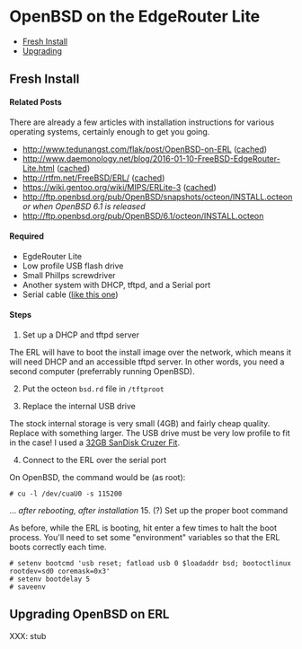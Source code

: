 # OpenBSD on the EdgeRouter Lite

 - [Fresh Install](#fresh-install)
 - [Upgrading](#upgrading-openbsd-on-erl)

## Fresh Install

#### Related Posts

There are already a few articles with installation instructions for various
operating systems, certainly enough to get you going.

 * http://www.tedunangst.com/flak/post/OpenBSD-on-ERL ([cached][ted-erl-cached])
 * http://www.daemonology.net/blog/2016-01-10-FreeBSD-EdgeRouter-Lite.html ([cached][collin-erl-cached])
 * http://rtfm.net/FreeBSD/ERL/ ([cached][rtfm-erl-cached])
 * https://wiki.gentoo.org/wiki/MIPS/ERLite-3 ([cached][gentoo-erl-cached])
 * http://ftp.openbsd.org/pub/OpenBSD/snapshots/octeon/INSTALL.octeon
*or when OpenBSD 6.1 is released*
 * http://ftp.openbsd.org/pub/OpenBSD/6.1/octeon/INSTALL.octeon

#### Required

 * EgdeRouter Lite
 * Low profile USB flash drive
 * Small Phillps screwdriver
 * Another system with DHCP, tftpd, and a Serial port
 * Serial cable ([like this one][serial_amazon])

#### Steps

1. Set up a DHCP and tftpd server

The ERL will have to boot the install image over the network, which means it
will need DHCP and an accessible tftpd server. In other words, you need a
second computer (preferrably running OpenBSD).

2. Put the octeon `bsd.rd` file in `/tftproot`

3. Replace the internal USB drive

The stock internal storage is very small (4GB) and fairly cheap quality. Replace
with something larger. The USB drive must be very low profile to fit in the
case! I used a [32GB SanDisk Cruzer Fit](https://www.amazon.com/dp/B00812F7O8/).

4. Connect to the ERL over the serial port

On OpenBSD, the command would be (as root):

```
# cu -l /dev/cuaU0 -s 115200
```

...
*after rebooting, after installation*
15. (?) Set up the proper boot command

As before, while the ERL is booting, hit enter a few times to halt the boot process. 
You'll need to set some "environment" variables so that the ERL boots correctly each
time.

```
# setenv bootcmd 'usb reset; fatload usb 0 $loadaddr bsd; bootoctlinux rootdev=sd0 coremask=0x3'
# setenv bootdelay 5
# saveenv
```

## Upgrading OpenBSD on ERL

XXX: stub



[erl_amazon]:			https://www.amazon.com/Ubiquiti-Edgerouter-ERLITE-3-Desktop-Router/dp/B00HXT8EKE/
[serial_amazon]:		https://www.amazon.com/Generic-7-Cisco-Console-RJ45-to-DB9/dp/B000GL3MOY/
[ted-erl-cached]:		https://web.archive.org/web/20170107022914/http://www.tedunangst.com/flak/post/OpenBSD-on-ERL/
[collin-erl-cached]:	https://web.archive.org/web/20161022145524/http://www.daemonology.net/blog/2016-01-10-FreeBSD-EdgeRouter-Lite.html
[rtfm-erl-cached]:		https://web.archive.org/web/20160822180531/http://rtfm.net/FreeBSD/ERL/
[gentoo-erl-cached]:	https://web.archive.org/web/20151003175724/https://wiki.gentoo.org/wiki/MIPS/ERLite-3
